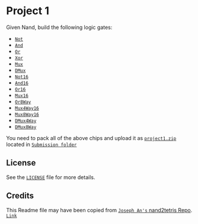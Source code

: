 # Project 1

Given Nand, build the following logic gates:
* [`Not`](./Not.hdl)
* [`And`](./And.hdl)
* [`Or`](./Or.hdl)
* [`Xor`](./Xor.hdl)
* [`Mux`](./Mux.hdl)
* [`DMux`](./DMux.hdl)
* [`Not16`](./Not16.hdl)
* [`And16`](./And16.hdl)
* [`Or16`](./Or16.hdl)
* [`Mux16`](./Mux16.hdl)
* [`Or8Way`](./Or8Way.hdl)
* [`Mux4Way16`](./Mux4Way16.hdl)
* [`Mux8Way16`](./Mux8Way16.hdl)
* [`DMux4Way`](./DMux4Way.hdl)
* [`DMux8Way`](./DMux8Way.hdl)

You need to pack all of the above chips and upload it as [`project1.zip`](./Submission/project1.zip) located in [`Submission folder`](./Submission)


## License

See the [`LICENSE`](/LICENSE) file for more details.

## Credits

This Readme file may have been copied from [`Joseph An's` ](https://github.com/josephan)[nand2tetris Repo](https://github.com/josephan/nand2tetris). [`Link`](https://github.com/josephan/nand2tetris/master/README.md)
